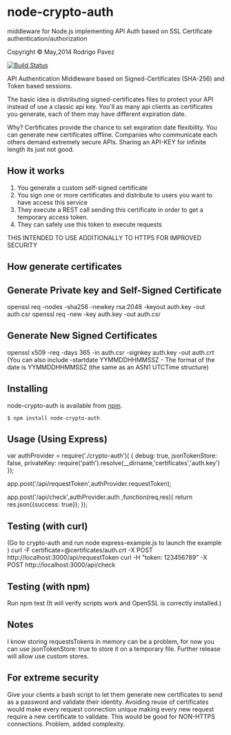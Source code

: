 node-crypto-auth
=======================

middleware for Node.js implementing API Auth based on  SSL Certificate
authentication/authorization

Copyright © May,2014 Rodrigo Pavez

[![Build Status](https://travis-ci.org/rpavez/node-crypto-auth.png)](https://travis-ci.org/rpavez/node-crypto-auth)

API Authentication Middleware based on Signed-Certificates (SHA-256) and Token based sessions.

The basic idea is distributing signed-certificates files to protect your API instead of use a classic api key.
You'll as many api clients as certificates you generate, each of them may have different expiration date.

Why? Certificates provide the chance to set expiration date flexibility. You can generate new certificates offline. 
Companies who communicate each others demand extremely secure APIs. Sharing an API-KEY for infinite length its just not good.

How it works
------------
1. You generate a custom self-signed certificate
2. You sign one or more certificates and distribute to users you want to have access this service
3. They execute a REST call sending this certificate in order to get a temporary access token.
4. They can safely use this token to execute requests

THIS INTENDED TO USE ADDITIONALLY TO HTTPS FOR IMPROVED SECURITY

How generate certificates
----------------------------

Generate Private key and Self-Signed Certificate
------------------------------------------------
openssl req -nodes -sha256 -newkey rsa:2048 -keyout auth.key -out auth.csr
openssl req -new -key auth.key -out auth.csr

Generate New Signed Certificates
--------------------------------
openssl x509 -req -days 365 -in auth.csr -signkey auth.key -out auth.crt
(You can also include -startdate YYMMDDHHMMSSZ - The format of the date is YYMMDDHHMMSSZ (the same as an ASN1 UTCTime structure)

Installing
----------

node-crypto-auth is available from [npm](https://npmjs.org/package/node-crypto-auth.).

    $ npm install node-crypto-auth

Usage (Using Express)
---------------------

var authProvider = require('./crypto-auth')(
{
	debug: true, 
	jsonTokenStore: false,
	privateKey: require('path').resolve(__dirname,'certificates','auth.key')
});

app.post('/api/requestToken',authProvider.requestToken);

app.post('/api/check',authProvider.auth ,function(req,res){
    return res.json({success: true});
});


Testing (with curl)
-------------------
(Go to crypto-auth and run node express-example.js to launch the example )
curl -F certificate=@certificates/auth.crt -X POST http://localhost:3000/api/requestToken
curl -H "token: 123456789" -X POST http://localhost:3000/api/check


Testing (with npm)
---------------
Run npm test (It will verify scripts work and OpenSSL is correctly installed.)


Notes
-----
I know storing requestsTokens in memory can be a problem, for now you can use jsonTokenStore: true to store it on a temporary file. Further release will allow use custom stores.

For extreme security
--------------------
Give your clients a bash script to let them generate new certificates to send as a password and validate their identity. Avoiding reuse of certificates would make every request connection unique making every new request require a new certificate to validate. This would be good for NON-HTTPS connections. Problem, added complexity.